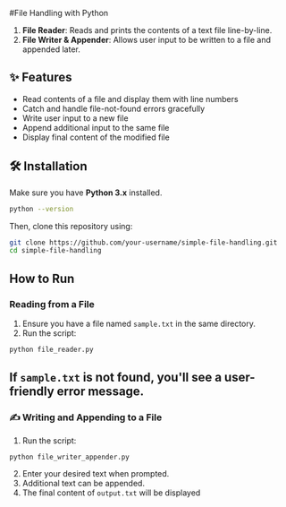 #File Handling with Python
1. **File Reader**: Reads and prints the contents of a text file line-by-line.
2. **File Writer & Appender**: Allows user input to be written to a file and appended later.

## ✨ Features
- Read contents of a file and display them with line numbers
- Catch and handle file-not-found errors gracefully
- Write user input to a new file
- Append additional input to the same file
- Display final content of the modified file

## 🛠️ Installation
Make sure you have **Python 3.x** installed.
```bash
python --version
```
Then, clone this repository using:
```bash
git clone https://github.com/your-username/simple-file-handling.git
cd simple-file-handling
```

## How to Run
###  Reading from a File
1. Ensure you have a file named `sample.txt` in the same directory.
2. Run the script:
```bash
python file_reader.py
```
If `sample.txt` is not found, you'll see a user-friendly error message.
---

### ✍ Writing and Appending to a File
1. Run the script:
```bash
python file_writer_appender.py
```
2. Enter your desired text when prompted.
3. Additional text can be appended.
4. The final content of `output.txt` will be displayed
